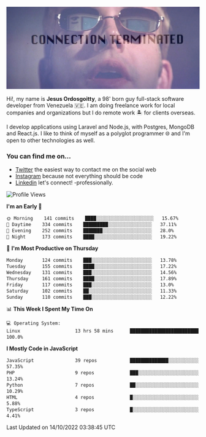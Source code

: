 ![hackers movie reference](./disconnected.jpg)

Hi!, my name is **Jesus Ordosgoitty**, a 98' born guy full-stack software developer from Venezuela 🇻🇪. I am doing freelance work for local companies and organizations but I do remote work 🏝️ for clients overseas. 

I develop applications using Laravel and Node.js, with Postgres, MongoDB and React.js. I like to think of myself as a polyglot programmer 🌐 and I'm open to other technologies as well.

### You can find me on...

- [Twitter](https://twitter.com/jodaz_) the easiest way to contact me on the social web
- [Instagram](https://instagram.com/jodaz_) because not everything should be code
- [Linkedin](https://linkedin.com/in/jodaz) let's connect! -professionally.

<!---
Besides social networks, you can take a look at my [website](https://www.jodaz.xyz) too.
-->

<!--START_SECTION:waka-->
![Profile Views](http://img.shields.io/badge/Profile%20Views-141-blue)

**I'm an Early 🐤** 

```text
🌞 Morning    141 commits    ████░░░░░░░░░░░░░░░░░░░░░   15.67% 
🌆 Daytime    334 commits    █████████░░░░░░░░░░░░░░░░   37.11% 
🌃 Evening    252 commits    ███████░░░░░░░░░░░░░░░░░░   28.0% 
🌙 Night      173 commits    ████░░░░░░░░░░░░░░░░░░░░░   19.22%

```
📅 **I'm Most Productive on Thursday** 

```text
Monday       124 commits    ███░░░░░░░░░░░░░░░░░░░░░░   13.78% 
Tuesday      155 commits    ████░░░░░░░░░░░░░░░░░░░░░   17.22% 
Wednesday    131 commits    ███░░░░░░░░░░░░░░░░░░░░░░   14.56% 
Thursday     161 commits    ████░░░░░░░░░░░░░░░░░░░░░   17.89% 
Friday       117 commits    ███░░░░░░░░░░░░░░░░░░░░░░   13.0% 
Saturday     102 commits    ██░░░░░░░░░░░░░░░░░░░░░░░   11.33% 
Sunday       110 commits    ███░░░░░░░░░░░░░░░░░░░░░░   12.22%

```


📊 **This Week I Spent My Time On** 

```text
💻 Operating System: 
Linux                    13 hrs 58 mins      █████████████████████████   100.0%

```

**I Mostly Code in JavaScript** 

```text
JavaScript               39 repos            ██████████████░░░░░░░░░░░   57.35% 
PHP                      9 repos             ███░░░░░░░░░░░░░░░░░░░░░░   13.24% 
Python                   7 repos             ██░░░░░░░░░░░░░░░░░░░░░░░   10.29% 
HTML                     4 repos             █░░░░░░░░░░░░░░░░░░░░░░░░   5.88% 
TypeScript               3 repos             █░░░░░░░░░░░░░░░░░░░░░░░░   4.41%

```



 Last Updated on 14/10/2022 03:38:45 UTC
<!--END_SECTION:waka-->
